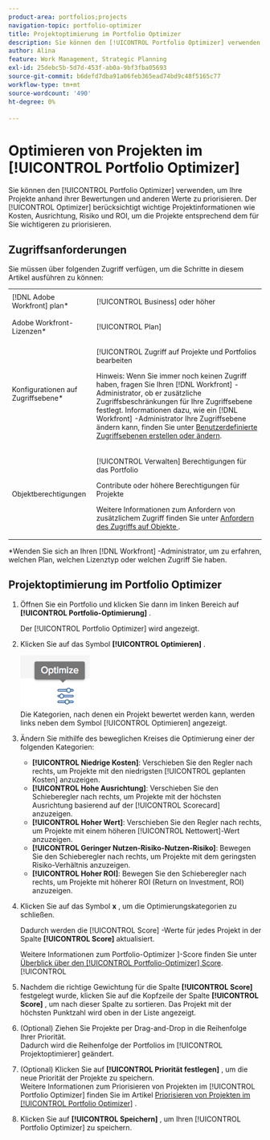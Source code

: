 ```yaml
---
product-area: portfolios;projects
navigation-topic: portfolio-optimizer
title: Projektoptimierung im Portfolio Optimizer
description: Sie können den [!UICONTROL Portfolio Optimizer] verwenden, um Ihre Projekte anhand ihrer Bewertungen und anderen Werte zu priorisieren. Der Optimizer berücksichtigt wichtige Projektinformationen wie Kosten, Ausrichtung, Risiko und ROI, um die Projekte entsprechend dem für Sie wichtigeren zu priorisieren.
author: Alina
feature: Work Management, Strategic Planning
exl-id: 25debc5b-5d7d-453f-ab0a-9bf3fba05693
source-git-commit: b6defd7dba91a06feb365ead74bd9c48f5165c77
workflow-type: tm+mt
source-wordcount: '490'
ht-degree: 0%

---
```


# Optimieren von Projekten im [!UICONTROL Portfolio Optimizer]

Sie können den [!UICONTROL Portfolio Optimizer] verwenden, um Ihre Projekte anhand ihrer Bewertungen und anderen Werte zu priorisieren. Der [!UICONTROL Optimizer] berücksichtigt wichtige Projektinformationen wie Kosten, Ausrichtung, Risiko und ROI, um die Projekte entsprechend dem für Sie wichtigeren zu priorisieren.

## Zugriffsanforderungen

Sie müssen über folgenden Zugriff verfügen, um die Schritte in diesem Artikel ausführen zu können:

<table style="table-layout:auto"> 
 <col> 
 <col> 
 <tbody> 
  <tr> 
   <td role="rowheader">[!DNL Adobe Workfront] plan*</td> 
   <td> <p>[!UICONTROL Business] oder höher</p> </td> 
  </tr> 
  <tr> 
   <td role="rowheader">Adobe Workfront-Lizenzen*</td> 
   <td> <p>[!UICONTROL Plan] </p> </td> 
  </tr> 
  <tr> 
   <td role="rowheader">Konfigurationen auf Zugriffsebene*</td> 
   <td> <p>[!UICONTROL Zugriff auf Projekte und Portfolios bearbeiten</p> <p>Hinweis: Wenn Sie immer noch keinen Zugriff haben, fragen Sie Ihren [!DNL Workfront] -Administrator, ob er zusätzliche Zugriffsbeschränkungen für Ihre Zugriffsebene festlegt. Informationen dazu, wie ein [!DNL Workfront] -Administrator Ihre Zugriffsebene ändern kann, finden Sie unter <a href="../../../administration-and-setup/add-users/configure-and-grant-access/create-modify-access-levels.md" class="MCXref xref">Benutzerdefinierte Zugriffsebenen erstellen oder ändern</a>.</p> </td> 
  </tr> 
  <tr> 
   <td role="rowheader">Objektberechtigungen</td> 
   <td> <p>[!UICONTROL Verwalten] Berechtigungen für das Portfolio</p> <p>Contribute oder höhere Berechtigungen für Projekte</p> <p>Weitere Informationen zum Anfordern von zusätzlichem Zugriff finden Sie unter <a href="../../../workfront-basics/grant-and-request-access-to-objects/request-access.md" class="MCXref xref">Anfordern des Zugriffs auf Objekte </a>.</p> </td> 
  </tr> 
 </tbody> 
</table>

&#42;Wenden Sie sich an Ihren [!DNL Workfront] -Administrator, um zu erfahren, welchen Plan, welchen Lizenztyp oder welchen Zugriff Sie haben.

## Projektoptimierung im Portfolio Optimizer

1. Öffnen Sie ein Portfolio und klicken Sie dann im linken Bereich auf **[!UICONTROL Portfolio-Optimierung]** .

   Der [!UICONTROL Portfolio Optimizer] wird angezeigt.

1. Klicken Sie auf das Symbol **[!UICONTROL Optimieren]** .

   ![](assets/optimize-icon-portfolio-optimizer.png)\
   Die Kategorien, nach denen ein Projekt bewertet werden kann, werden links neben dem Symbol [!UICONTROL Optimieren] angezeigt.

1. Ändern Sie mithilfe des beweglichen Kreises die Optimierung einer der folgenden Kategorien:

   * **[!UICONTROL Niedrige Kosten]**: Verschieben Sie den Regler nach rechts, um Projekte mit den niedrigsten [!UICONTROL geplanten Kosten] anzuzeigen.
   * **[!UICONTROL Hohe Ausrichtung]**: Verschieben Sie den Schieberegler nach rechts, um Projekte mit der höchsten Ausrichtung basierend auf der [!UICONTROL Scorecard] anzuzeigen.
   * **[!UICONTROL Hoher Wert]**: Verschieben Sie den Regler nach rechts, um Projekte mit einem höheren [!UICONTROL Nettowert]-Wert anzuzeigen.
   * **[!UICONTROL Geringer Nutzen-Risiko-Nutzen-Risiko]**: Bewegen Sie den Schieberegler nach rechts, um Projekte mit dem geringsten Risiko-Verhältnis anzuzeigen.
   * **[!UICONTROL Hoher ROI]**: Bewegen Sie den Schieberegler nach rechts, um Projekte mit höherer ROI (Return on Investment, ROI) anzuzeigen.

1. Klicken Sie auf das Symbol **x** , um die Optimierungskategorien zu schließen.

   Dadurch werden die [!UICONTROL Score] -Werte für jedes Projekt in der Spalte **[!UICONTROL Score]** aktualisiert.

   Weitere Informationen zum Portfolio-Optimizer ]-Score finden Sie unter [Überblick über den [!UICONTROL Portfolio-Optimizer] Score](../../../manage-work/portfolios/portfolio-optimizer/portfolio-optimizer-score.md).[!UICONTROL 

1. Nachdem die richtige Gewichtung für die Spalte **[!UICONTROL Score]** festgelegt wurde, klicken Sie auf die Kopfzeile der Spalte **[!UICONTROL Score]** , um nach dieser Spalte zu sortieren. Das Projekt mit der höchsten Punktzahl wird oben in der Liste angezeigt.

1. (Optional) Ziehen Sie Projekte per Drag-and-Drop in die Reihenfolge Ihrer Priorität.\
   Dadurch wird die Reihenfolge der Portfolios im [!UICONTROL Projektoptimierer] geändert.
1. (Optional) Klicken Sie auf **[!UICONTROL Priorität festlegen]** , um die neue Priorität der Projekte zu speichern.\
   Weitere Informationen zum Priorisieren von Projekten im [!UICONTROL Portfolio Optimizer] finden Sie im Artikel [Priorisieren von Projekten im [!UICONTROL Portfolio Optimizer]](../../../manage-work/portfolios/portfolio-optimizer/prioritize-projects-in-portfolio-optimizer.md) .

1. Klicken Sie auf **[!UICONTROL Speichern]** , um Ihren [!UICONTROL Portfolio Optimizer] zu speichern.

